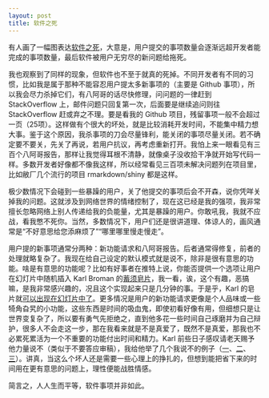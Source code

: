 ```yaml
---
layout: post
title: 软件之死
---
```


有人画了一幅图表达[软件之死](http://tinyletter.com/programming-beyond-practices/letters/the-sad-graph-of-software-death)，大意是，用户提交的事项数量会逐渐远超开发者能完成的事项数量，最后软件被用户无穷尽的新问题给拖死。

我也观察到了同样的现象，但软件也不至于就真的死掉。不同开发者有不同的习惯，比如我是属于那种不能容忍用户提太多新事项的（主要是 Github 事项），所以我会尽力杀掉它们，有八阿哥的话尽快修理，问问题的一律赶到 StackOverflow 上，邮件问题只回复第一次，后面要是继续追问则往 StackOverflow 赶或弃之不理。要是看我的 Github 项目，残留事项一般不会超过一页（25项）。这样做有个很大的坏处，就是比较消耗开发时间，不能集中精力想大事。鉴于这个原因，我杀事项的刀会尽量锋利，能关闭的事项尽量关闭。若不确定要不要关，先关了再说，若用户抗议，再考虑重新打开。我怕上来一眼看见有三百个八阿哥报告，那样让我觉得耳根不清静，就像桌子没收拾干净就开始写代码一样。多数开发者好像都不像我这样，所以经常看见三百项未解决问题列在项目里，比如敝厂几个流行的项目 rmarkdown/shiny 都是这样。

极少数情况下会碰到一些暴躁的用户，关了他提交的事项后会不开森，说你凭咩关掉我的问题。这就涉及到网络世界的情绪控制了，现在这已经是我的强项，我非常擅长忽略网络上别人传递给我的负能量，尤其是暴躁的用户。你敢吼我，我就不应战，看我憋不死你。当然，多数情况下，用户们还是很讲道理、体谅人的，画风通常是“不好意思给您添麻烦了”“哪里哪里慢走慢走”。

用户提的新事项通常分两种：新功能请求和八阿哥报告。后者通常得修复，前者的处理就略复杂了。我现在给自己设定的默认模式就是说不，除非是很有意思的功能。啥是有意思的功能呢？比如有好事者在推特上说，你能否提供一个选项让用户在幻灯片中随机插入 Karl Broman 的[蓄须皂片](https://github.com/yihui/xaringan/issues/1)，我一看，诶，这个有趣，恶搞嘛，是我非常感兴趣的，况且这个实现起来只是几分钟的事。于是乎，Karl 的皂片就[可以出现在幻灯片中了](http://slides.yihui.name/xaringan/zh-CN.html)。更多情况是用户的新功能请求更像是个人品味或一些犄角旮旯的小功能，这些东西是时间的吸血鬼，即使初看好像有用，但细想只是让世界变复杂了，所以要有勇气先拒绝之，直到他多花一些时间自己琢磨并为自己辩护，很多人不会走这一步，那在我看来就是不是真爱了，既然不是真爱，那我也不必累死累活为一个不重要的功能付出时间和精力。Karl 前些日子感叹请老天赐予他力量说不（类似于不要答应审稿），我给他举了几个我说不的例子（[一](https://github.com/rstudio/bookdown/issues/238)、[二](https://github.com/rstudio/bookdown/issues/259)、[三](https://github.com/rstudio/bookdown/issues/251)）。讲真，当这么个坏人还是需要一些心理上的挣扎的，但想到能把省下来的时间用在更有意思的问题上，理性便能战胜情感。

简言之，人人生而平等，软件事项并非如此。
